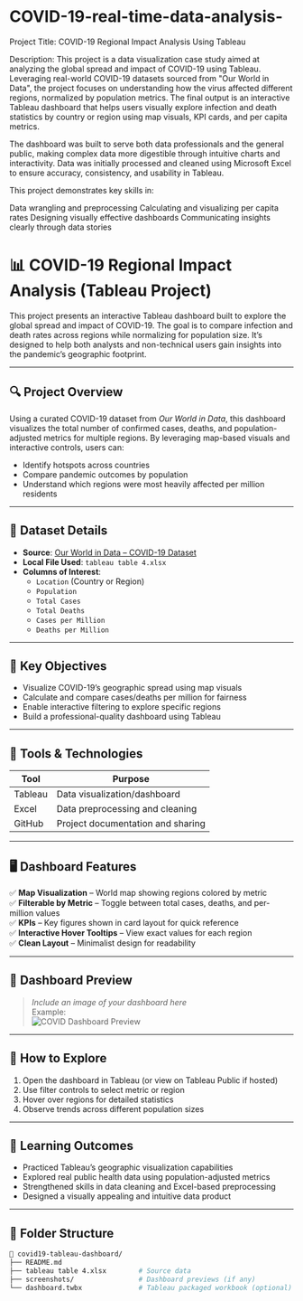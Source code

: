 # COVID-19-real-time-data-analysis-

Project Title:
COVID-19 Regional Impact Analysis Using Tableau

Description:
This project is a data visualization case study aimed at analyzing the global spread and impact of COVID-19 using Tableau. Leveraging real-world COVID-19 datasets sourced from "Our World in Data", the project focuses on understanding how the virus affected different regions, normalized by population metrics. The final output is an interactive Tableau dashboard that helps users visually explore infection and death statistics by country or region using map visuals, KPI cards, and per capita metrics.

The dashboard was built to serve both data professionals and the general public, making complex data more digestible through intuitive charts and interactivity. Data was initially processed and cleaned using Microsoft Excel to ensure accuracy, consistency, and usability in Tableau.

This project demonstrates key skills in:

Data wrangling and preprocessing
Calculating and visualizing per capita rates
Designing visually effective dashboards
Communicating insights clearly through data stories

# 📊 COVID-19 Regional Impact Analysis (Tableau Project)

This project presents an interactive Tableau dashboard built to explore the global spread and impact of COVID-19. The goal is to compare infection and death rates across regions while normalizing for population size. It’s designed to help both analysts and non-technical users gain insights into the pandemic’s geographic footprint.

---

## 🔍 Project Overview

Using a curated COVID-19 dataset from *Our World in Data*, this dashboard visualizes the total number of confirmed cases, deaths, and population-adjusted metrics for multiple regions. By leveraging map-based visuals and interactive controls, users can:
- Identify hotspots across countries
- Compare pandemic outcomes by population
- Understand which regions were most heavily affected per million residents

---

## 📁 Dataset Details

- **Source**: [Our World in Data – COVID-19 Dataset](https://ourworldindata.org/covid-data)
- **Local File Used**: `tableau table 4.xlsx`
- **Columns of Interest**:
  - `Location` (Country or Region)
  - `Population`
  - `Total Cases`
  - `Total Deaths`
  - `Cases per Million`
  - `Deaths per Million`

---

## 🎯 Key Objectives

- Visualize COVID-19’s geographic spread using map visuals
- Calculate and compare cases/deaths per million for fairness
- Enable interactive filtering to explore specific regions
- Build a professional-quality dashboard using Tableau

---

## 🧰 Tools & Technologies

| Tool        | Purpose                          |
|-------------|----------------------------------|
| Tableau     | Data visualization/dashboard     |
| Excel       | Data preprocessing and cleaning  |
| GitHub      | Project documentation and sharing|

---

## 🖥️ Dashboard Features

✅ **Map Visualization** – World map showing regions colored by metric  
✅ **Filterable by Metric** – Toggle between total cases, deaths, and per-million values  
✅ **KPIs** – Key figures shown in card layout for quick reference  
✅ **Interactive Hover Tooltips** – View exact values for each region  
✅ **Clean Layout** – Minimalist design for readability  

---

## 📸 Dashboard Preview

> *Include an image of your dashboard here*  
> Example:  
> ![COVID Dashboard Preview](link-to-your-screenshot)

---

## 🚀 How to Explore

1. Open the dashboard in Tableau (or view on Tableau Public if hosted)
2. Use filter controls to select metric or region
3. Hover over regions for detailed statistics
4. Observe trends across different population sizes

---

## 📘 Learning Outcomes

- Practiced Tableau’s geographic visualization capabilities
- Explored real public health data using population-adjusted metrics
- Strengthened skills in data cleaning and Excel-based preprocessing
- Designed a visually appealing and intuitive data product

---

## 📂 Folder Structure

```bash
📁 covid19-tableau-dashboard/
├── README.md
├── tableau table 4.xlsx        # Source data
├── screenshots/                # Dashboard previews (if any)
└── dashboard.twbx              # Tableau packaged workbook (optional)


